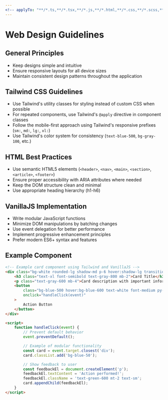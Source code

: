 ```yaml
---
<!-- applyTo: "**/*.ts,**/*.tsx,**/*.js,**/*.html,**/*.css,**/*.scss,**/*.vue" -->
---
```

# Web Design Guidelines

## General Principles

* Keep designs simple and intuitive
* Ensure responsive layouts for all device sizes
* Maintain consistent design patterns throughout the application

## Tailwind CSS Guidelines

* Use Tailwind's utility classes for styling instead of custom CSS when possible
* For repeated components, use Tailwind's `@apply` directive in component classes
* Follow the mobile-first approach using Tailwind's responsive prefixes (`sm:`, `md:`, `lg:`, `xl:`)
* Use Tailwind's color system for consistency (`text-blue-500`, `bg-gray-100`, etc.)

## HTML Best Practices

* Use semantic HTML5 elements (`<header>`, `<nav>`, `<main>`, `<section>`, `<article>`, `<footer>`)
* Ensure proper accessibility with ARIA attributes where needed
* Keep the DOM structure clean and minimal
* Use appropriate heading hierarchy (h1-h6)

## VanillaJS Implementation

* Write modular JavaScript functions
* Minimize DOM manipulations by batching changes
* Use event delegation for better performance
* Implement progressive enhancement principles
* Prefer modern ES6+ syntax and features

## Example Component

```html
<!-- Example card component using Tailwind and VanillaJS -->
<div class="bg-white rounded-lg shadow-md p-6 hover:shadow-lg transition-shadow duration-300">
    <h3 class="text-xl font-semibold text-gray-800 mb-2">Card Title</h3>
    <p class="text-gray-600 mb-4">Card description with important information.</p>
    <button
        class="bg-blue-500 hover:bg-blue-600 text-white font-medium py-2 px-4 rounded transition-colors duration-200"
        onclick="handleClick(event)"
    >
        Action Button
    </button>
</div>

<script>
    function handleClick(event) {
        // Prevent default behavior
        event.preventDefault();

        // Example of modular functionality
        const card = event.target.closest('div');
        card.classList.add('bg-blue-50');

        // Show feedback to user
        const feedbackEl = document.createElement('p');
        feedbackEl.textContent = 'Action performed!';
        feedbackEl.className = 'text-green-600 mt-2 text-sm';
        card.appendChild(feedbackEl);
    }
</script>
```
